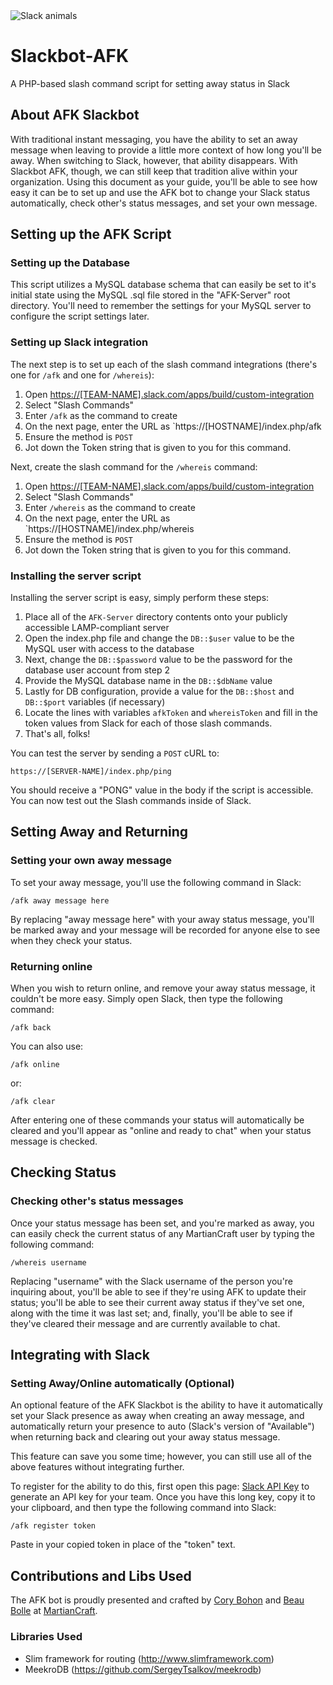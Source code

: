 <img src="http://i.giphy.com/3o6ozxZ37wJbc2N8TS.gif" alt="Slack animals" />

# Slackbot-AFK
A PHP-based slash command script for setting away status in Slack

## About AFK Slackbot
With traditional instant messaging, you have the ability to set an away message when leaving to provide a little more context of how long you'll be away. When switching to Slack, however, that ability disappears. With Slackbot AFK, though, we can still keep that tradition alive within your organization. Using this document as your guide, you'll be able to see how easy it can be to set up and use the AFK bot to change your Slack status automatically, check other's status messages, and set your own message.

## Setting up the AFK Script
### Setting up the Database

This script utilizes a MySQL database schema that can easily be set to it's initial state using the MySQL .sql file stored in the "AFK-Server" root directory. You'll need to remember the settings for your MySQL server to configure the script settings later.

### Setting up Slack integration

The next step is to set up each of the slash command integrations (there's one for `/afk` and one for `/whereis`): 

1. Open [https://[TEAM-NAME].slack.com/apps/build/custom-integration](https://[TEAM-NAME].slack.com/apps/build/custom-integration)
2. Select "Slash Commands" 
3. Enter `/afk` as the command to create
4. On the next page, enter the URL as `https://[HOSTNAME]/index.php/afk
5. Ensure the method is `POST`
6. Jot down the Token string that is given to you for this command. 

Next, create the slash command for the `/whereis` command: 

1. Open [https://[TEAM-NAME].slack.com/apps/build/custom-integration](https://[TEAM-NAME].slack.com/apps/build/custom-integration)
2. Select "Slash Commands" 
3. Enter `/whereis` as the command to create
4. On the next page, enter the URL as `https://[HOSTNAME]/index.php/whereis
5. Ensure the method is `POST`
6. Jot down the Token string that is given to you for this command. 


### Installing the server script

Installing the server script is easy, simply perform these steps: 

1. Place all of the `AFK-Server` directory contents onto your publicly accessible LAMP-compliant server
2. Open the index.php file and change the `DB::$user` value to be the MySQL user with access to the database 
3. Next, change the `DB::$password` value to be the password for the database user account from step 2
4. Provide the MySQL database name in the `DB::$dbName` value
5. Lastly for DB configuration, provide a value for the `DB::$host` and `DB::$port` variables (if necessary)
5. Locate the lines with variables `afkToken` and `whereisToken` and fill in the token values from Slack for each of those slash commands.
6. That's all, folks! 

You can test the server by sending a `POST` cURL to: 

`https://[SERVER-NAME]/index.php/ping`

You should receive a "PONG" value in the body if the script is accessible. You can now test out the Slash commands inside of Slack.

## Setting Away and Returning
### Setting your own away message

To set your away message, you'll use the following command in Slack:

`/afk away message here`

By replacing "away message here" with your away status message, you'll be marked away and your message will be recorded for anyone else to see when they check your status.

### Returning online

When you wish to return online, and remove your away status message, it couldn't be more easy. Simply open Slack, then type the following command:

`/afk back`

You can also use:

`/afk online`

or:

`/afk clear`

After entering one of these commands your status will automatically be cleared and you'll appear as "online and ready to chat" when your status message is checked.

## Checking Status
### Checking other's status messages

Once your status message has been set, and you're marked as away, you can easily check the current status of any MartianCraft user by typing the following command:

`/whereis username`

Replacing "username" with the Slack username of the person you're inquiring about, you'll be able to see if they're using AFK to update their status; you'll be able to see their current away status if they've set one, along with the time it was last set; and, finally, you'll be able to see if they've cleared their message and are currently available to chat.

## Integrating with Slack
### Setting Away/Online automatically (Optional)

An optional feature of the AFK Slackbot is the ability to have it automatically set your Slack presence as away when creating an away message, and automatically return your presence to auto (Slack's version of "Available") when returning back and clearing out your away status message.

This feature can save you some time; however, you can still use all of the above features without integrating further.

To register for the ability to do this, first open this page: [Slack API Key](https://api.slack.com/web#authentication) to generate an API key for your team. Once you have this long key, copy it to your clipboard, and then type the following command into Slack:

`/afk register token`

Paste in your copied token in place of the "token" text.

## Contributions and Libs Used
The AFK bot is proudly presented and crafted by [Cory Bohon](https://twitter.com/coryb/) and [Beau Bolle](https://twitter.com/BeauGBolle) at [MartianCraft](http://martiancraft.com).

### Libraries Used 
- Slim framework for routing (http://www.slimframework.com)
- MeekroDB (https://github.com/SergeyTsalkov/meekrodb)
